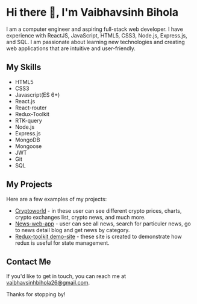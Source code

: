 # Hi there 👋, I'm Vaibhavsinh Bihola

I am a computer engineer and aspiring full-stack web developer. I have experience with ReactJS, JavaScript, HTML5, CSS3, Node.js, Express.js, and SQL. I am passionate about learning new technologies and creating web applications that are intuitive and user-friendly.

## My Skills

- HTML5
- CSS3
- Javascript(ES 6+)
- React.js
- React-router
- Redux-Toolkit
- RTK-query
- Node.js
- Express.js
- MongoDB
- Mongoose
- JWT
- Git
- SQL

## My Projects

Here are a few examples of my projects:

- [Cryptoworld]() - in these user can see different crypto prices, charts, crypto exchanges list, crypto news, and much more.
- [News-web-app](https://news-vaibhavsinh.netlify.app) - user can see all news, search for particuler news, go to news detail blog and get news by category.
- [Redux-toolkit demo-site](https://redux-vaibhavsinh.netlify.app) - these site is created to demonstrate how redux is useful for state management.

## Contact Me

If you'd like to get in touch, you can reach me at [vaibhavsinhbihola26@gmail.com](mailto:vaibhavsinhbihola26@gmail.com).

Thanks for stopping by!
